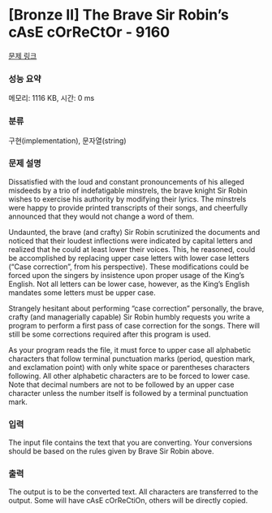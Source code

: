 # [Bronze II] The Brave Sir Robin’s cAsE cOrReCtOr - 9160 

[문제 링크](https://www.acmicpc.net/problem/9160) 

### 성능 요약

메모리: 1116 KB, 시간: 0 ms

### 분류

구현(implementation), 문자열(string)

### 문제 설명

<p>Dissatisfied with the loud and constant pronouncements of his alleged misdeeds by a trio of indefatigable minstrels, the brave knight Sir Robin wishes to exercise his authority by modifying their lyrics. The minstrels were happy to provide printed transcripts of their songs, and cheerfully announced that they would not change a word of them.</p>

<p>Undaunted, the brave (and crafty) Sir Robin scrutinized the documents and noticed that their loudest inflections were indicated by capital letters and realized that he could at least lower their voices. This, he reasoned, could be accomplished by replacing upper case letters with lower case letters (“Case correction”, from his perspective). These modifications could be forced upon the singers by insistence upon proper usage of the King’s English. Not all letters can be lower case, however, as the King’s English mandates some letters must be upper case.</p>

<p>Strangely hesitant about performing “case correction” personally, the brave, crafty (and managerially capable) Sir Robin humbly requests you write a program to perform a first pass of case correction for the songs. There will still be some corrections required after this program is used.</p>

<p>As your program reads the file, it must force to upper case all alphabetic characters that follow terminal punctuation marks (period, question mark, and exclamation point) with only white space or parentheses characters following. All other alphabetic characters are to be forced to lower case. Note that decimal numbers are not to be followed by an upper case character unless the number itself is followed by a terminal punctuation mark.</p>

### 입력 

 <p>The input file contains the text that you are converting. Your conversions should be based on the rules given by Brave Sir Robin above.</p>

### 출력 

 <p>The output is to be the converted text. All characters are transferred to the output. Some will have cAsE cOrReCtiOn, others will be directly copied.</p>

